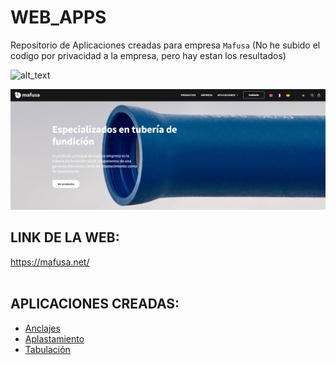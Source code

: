# WEB_APPS
Repositorio de Aplicaciones creadas para empresa `Mafusa` (No he subido el codigo por privacidad a la empresa, pero hay estan los resultados)

<img alt="alt_text" width="150px" src="https://encrypted-tbn0.gstatic.com/images?q=tbn:ANd9GcQawZUaeaYRr2D4I8v5J59luvUJOWkCBZPfiQ6GwAPk&s" />

![Foto de encabezado](https://github.com/josegea8/WEB_APPS/blob/main/Captura%20de%20pantalla%202024-04-09%20143019.png)
## LINK DE LA WEB:  
https://mafusa.net/
<br><br>
## APLICACIONES CREADAS:  
- [Anclajes](https://mafusa.net/AnclajesRespon/calcsIndex.html)
- [Aplastamiento](https://mafusa.net/AplastamientoPy/main.php)
- [Tabulación](https://mafusa.net/TabulacionPy/Index.php)
